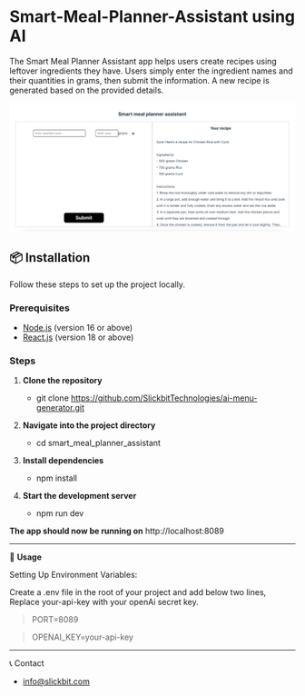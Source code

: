 # Smart-Meal-Planner-Assistant using AI

The Smart Meal Planner Assistant app helps users create recipes using leftover ingredients they have. Users simply enter the ingredient names and their quantities in grams, then submit the information. A new recipe is generated based on the provided details.

![Screenshot of Project](./src/client/assets/project-screenshot.png)


## 📦 Installation

Follow these steps to set up the project locally.

### Prerequisites

- [Node.js](https://nodejs.org/) (version 16 or above)
- [React.js](https://react.dev/) (version 18 or above)

### Steps

1. **Clone the repository**
   - git clone https://github.com/SlickbitTechnologies/ai-menu-generator.git
  
2. **Navigate into the project directory**
    - cd smart_meal_planner_assistant

3. **Install dependencies**
    - npm install

4. **Start the development server**
    - npm run dev

**The app should now be running on** http://localhost:8089

---

🧩 **Usage**

Setting Up Environment Variables:

Create a .env file in the root of your project and add below two lines, Replace your-api-key with your openAi secret key.

> PORT=8089

> OPENAI_KEY=your-api-key

---

📞 Contact
- info@slickbit.com
